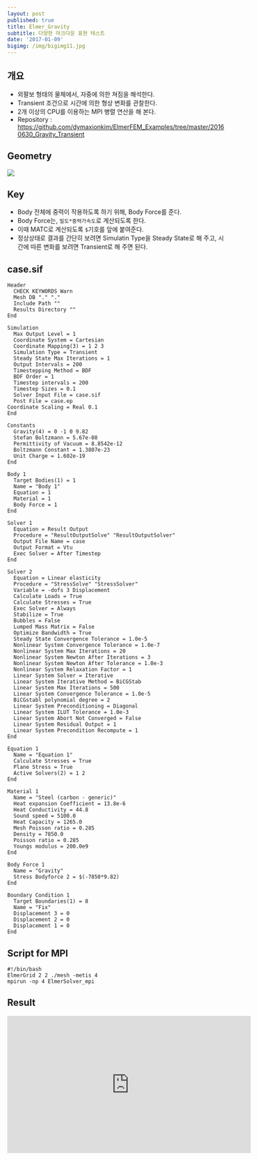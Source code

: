 ```yaml
---
layout: post
published: true
title: Elmer_Gravity
subtitle: 다양한 마크다운 표현 테스트
date: '2017-01-09'
bigimg: /img/bigimg11.jpg
---
```

## 개요
* 외팔보 형태의 물체에서, 자중에 의한 쳐짐을 해석한다.
* Transient 조건으로 시간에 의한 형상 변화를 관찰한다.
* 2개 이상의 CPU를 이용하는 MPI 병렬 연산을 해 본다.
* Repository : https://github.com/dymaxionkim/ElmerFEM_Examples/tree/master/20160630_Gravity_Transient

## Geometry
![](https://cloud.githubusercontent.com/assets/12775748/16570910/02208944-428b-11e6-8eef-6f0121eb8ea5.png)

## Key
* Body 전체에 중력이 작용하도록 하기 위해, Body Force를 준다.
* Body Force는, `밀도*중력가속도`로 계산되도록 한다.
* 이때 MATC로 계산되도록 `$`기호를 앞에 붙여준다.
* 정상상태로 결과를 간단히 보려면 Simulatin Type을 Steady State로 해 주고, 시간에 따른 변화를 보려면 Transient로 해 주면 된다.

## case.sif
```
Header
  CHECK KEYWORDS Warn
  Mesh DB "." "."
  Include Path ""
  Results Directory ""
End

Simulation
  Max Output Level = 1
  Coordinate System = Cartesian
  Coordinate Mapping(3) = 1 2 3
  Simulation Type = Transient
  Steady State Max Iterations = 1
  Output Intervals = 200
  Timestepping Method = BDF
  BDF Order = 1
  Timestep intervals = 200
  Timestep Sizes = 0.1
  Solver Input File = case.sif
  Post File = case.ep
Coordinate Scaling = Real 0.1
End

Constants
  Gravity(4) = 0 -1 0 9.82
  Stefan Boltzmann = 5.67e-08
  Permittivity of Vacuum = 8.8542e-12
  Boltzmann Constant = 1.3807e-23
  Unit Charge = 1.602e-19
End

Body 1
  Target Bodies(1) = 1
  Name = "Body 1"
  Equation = 1
  Material = 1
  Body Force = 1
End

Solver 1
  Equation = Result Output
  Procedure = "ResultOutputSolve" "ResultOutputSolver"
  Output File Name = case
  Output Format = Vtu
  Exec Solver = After Timestep
End

Solver 2
  Equation = Linear elasticity
  Procedure = "StressSolve" "StressSolver"
  Variable = -dofs 3 Displacement
  Calculate Loads = True
  Calculate Stresses = True
  Exec Solver = Always
  Stabilize = True
  Bubbles = False
  Lumped Mass Matrix = False
  Optimize Bandwidth = True
  Steady State Convergence Tolerance = 1.0e-5
  Nonlinear System Convergence Tolerance = 1.0e-7
  Nonlinear System Max Iterations = 20
  Nonlinear System Newton After Iterations = 3
  Nonlinear System Newton After Tolerance = 1.0e-3
  Nonlinear System Relaxation Factor = 1
  Linear System Solver = Iterative
  Linear System Iterative Method = BiCGStab
  Linear System Max Iterations = 500
  Linear System Convergence Tolerance = 1.0e-5
  BiCGstabl polynomial degree = 2
  Linear System Preconditioning = Diagonal
  Linear System ILUT Tolerance = 1.0e-3
  Linear System Abort Not Converged = False
  Linear System Residual Output = 1
  Linear System Precondition Recompute = 1
End

Equation 1
  Name = "Equation 1"
  Calculate Stresses = True
  Plane Stress = True
  Active Solvers(2) = 1 2
End

Material 1
  Name = "Steel (carbon - generic)"
  Heat expansion Coefficient = 13.8e-6
  Heat Conductivity = 44.8
  Sound speed = 5100.0
  Heat Capacity = 1265.0
  Mesh Poisson ratio = 0.285
  Density = 7850.0
  Poisson ratio = 0.285
  Youngs modulus = 200.0e9
End

Body Force 1
  Name = "Gravity"
  Stress Bodyforce 2 = $(-7850*9.82)
End

Boundary Condition 1
  Target Boundaries(1) = 8
  Name = "Fix"
  Displacement 3 = 0
  Displacement 2 = 0
  Displacement 1 = 0
End
```

## Script for MPI
```
#!/bin/bash
ElmerGrid 2 2 ./mesh -metis 4
mpirun -np 4 ElmerSolver_mpi
```

## Result
<iframe width="560" height="315" src="https://www.youtube.com/embed/71PqHrWLbKE" frameborder="0" allowfullscreen></iframe>

